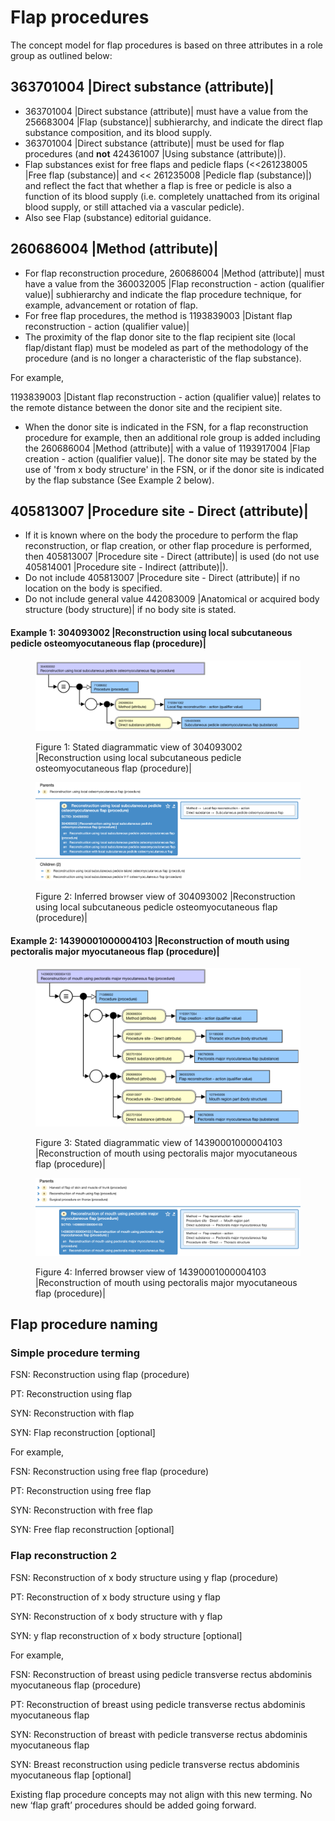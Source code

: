 # Flap procedures

The concept model for flap procedures is based on three attributes in a role group as outlined below:

## 363701004 |Direct substance (attribute)|

  * 363701004 |Direct substance (attribute)| must have a value from the 256683004 |Flap (substance)| subhierarchy, and indicate the direct flap substance composition, and its blood supply.
  * 363701004 |Direct substance (attribute)| must be used for flap procedures (and **not** 424361007 |Using substance (attribute)|).
  * Flap substances exist for free flaps and pedicle flaps (<<261238005 |Free flap (substance)| and << 261235008 |Pedicle flap (substance)|) and reflect the fact that whether a flap is free or pedicle is also a function of its blood supply (i.e. completely unattached from its original blood supply, or still attached via a vascular pedicle).
  * Also see Flap (substance) editorial guidance.

## 260686004 |Method (attribute)|

  * For flap reconstruction procedure, 260686004 |Method (attribute)| must have a value from the 360032005 |Flap reconstruction - action (qualifier value)| subhierarchy and indicate the flap procedure technique, for example, advancement or rotation of flap.
  * For free flap procedures, the method is 1193839003 |Distant flap reconstruction - action (qualifier value)|
  * The proximity of the flap donor site to the flap recipient site (local flap/distant flap) must be modeled as part of the methodology of the procedure (and is no longer a characteristic of the flap substance).

For example,

1193839003 |Distant flap reconstruction - action (qualifier value)| relates to the remote distance between the donor site and the recipient site.

  * When the donor site is indicated in the FSN, for a flap reconstruction procedure for example, then an additional role group is added including the 260686004 |Method (attribute)| with a value of 1193917004 |Flap creation - action (qualifier value)|. The donor site may be stated by the use of 'from x body structure' in the FSN, or if the donor site is indicated by the flap substance (See Example 2 below).

## 405813007 |Procedure site - Direct (attribute)|

  * If it is known where on the body the procedure to perform the flap reconstruction, or flap creation, or other flap procedure is performed, then 405813007 |Procedure site - Direct (attribute)| is used (do not use 405814001 |Procedure site - Indirect (attribute)|).
  * Do not include 405813007 |Procedure site - Direct (attribute)| if no location on the body is specified.
  * Do not include general value 442083009 |Anatomical or acquired body structure (body structure)| if no body site is stated.

#### Example 1: 304093002 |Reconstruction using local subcutaneous pedicle osteomyocutaneous flap (procedure)|

<figure><img src="images/179931688.png" alt="" title=""><figcaption><p>Figure 1: Stated diagrammatic view of 304093002 |Reconstruction using local subcutaneous pedicle osteomyocutaneous flap (procedure)|</p></figcaption></figure>

  

<figure><img src="images/179931691.png" alt="" title=""><figcaption><p>Figure 2: Inferred browser view of 304093002 |Reconstruction using local subcutaneous pedicle osteomyocutaneous flap (procedure)|</p></figcaption></figure>

  

#### Example 2: 14390001000004103 |Reconstruction of mouth using pectoralis major myocutaneous flap (procedure)|

<figure><img src="images/179931690.png" alt="" title=""><figcaption><p>Figure 3: Stated diagrammatic view of 14390001000004103 |Reconstruction of mouth using pectoralis major myocutaneous flap (procedure)|</p></figcaption></figure>

  

<figure><img src="images/179931689.png" alt="" title=""><figcaption><p>Figure 4: Inferred browser view of 14390001000004103 |Reconstruction of mouth using pectoralis major myocutaneous flap (procedure)|</p></figcaption></figure>

  

## Flap procedure naming

### Simple procedure terming

FSN: Reconstruction using flap (procedure) 

PT: Reconstruction using flap 

SYN: Reconstruction with flap

SYN: Flap reconstruction [optional] 

For example, 

FSN: Reconstruction using free flap (procedure) 

PT: Reconstruction using free flap 

SYN: Reconstruction with free flap

SYN: Free flap reconstruction [optional] 

  

### Flap reconstruction 2

FSN: Reconstruction of x body structure using y flap (procedure) 

PT: Reconstruction of x body structure using y flap 

SYN: Reconstruction of x body structure with y flap

SYN: y flap reconstruction of x body structure [optional] 

For example,

FSN: Reconstruction of breast using pedicle transverse rectus abdominis myocutaneous flap (procedure) 

PT: Reconstruction of breast using pedicle transverse rectus abdominis myocutaneous flap 

SYN: Reconstruction of breast with pedicle transverse rectus abdominis myocutaneous flap 

SYN: Breast reconstruction using pedicle transverse rectus abdominis myocutaneous flap [optional] 

  

Existing flap procedure concepts may not align with this new terming. No new ‘flap graft’ procedures should be added going forward.
